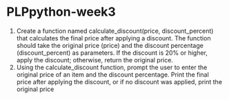 # PLPpython-week3

1. Create a function named calculate_discount(price, discount_percent) that calculates the final price after applying a discount. The function should take the original price (price) and the discount percentage (discount_percent) as parameters. If the discount is 20% or higher, apply the discount; otherwise, return the original price.
2. Using the calculate_discount function, prompt the user to enter the original price of an item and the discount percentage. Print the final price after applying the discount, or if no discount was applied, print the original price
